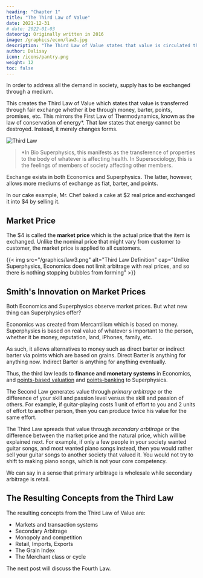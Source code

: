 ```yaml
---
heading: "Chapter 1"
title: "The Third Law of Value"
date: 2021-12-31
# date: 2022-01-03
dateorig: Originally written in 2016
image: /graphics/econ/law3.jpg
description: "The Third Law of Value states that value is circulated through the economy through fair exchanges."
author: Dalisay
icon: /icons/pantry.png
weight: 12
toc: false
---
```



<!-- Commercial system focuses on self-interest 
A lot of work is duplicated 
coordinates work, investments, resources (supply/demand)    -->


In order to address all the demand in society, supply has to be exchanged through a medium. 

This creates the Third Law of Value which states that value is transferred through fair exchange whether it be through money, barter, points, promises, etc. This mirrors the First Law of Thermodynamics, known as the law of conservation of energy*. That law states that energy cannot be destroyed. Instead, it merely changes forms.


![Third Law](/graphics/econ/law3.jpg)

> *In Bio Superphysics, this manifests as the transference of properties to the body of whatever is affecting health. In Supersociology, this is the feelings of members of society affecting other members. 


Exchange exists in both Economics and Superphysics. The latter, however, allows more mediums of exchange as fiat, barter, and points. 

In our cake example, Mr. Chef baked a cake at $2 real price and exchanged it into $4 by selling it. 


## Market Price

The $4 is called the **market price** which is the actual price that the item is exchanged. Unlike the nominal price that might vary from customer to customer, the market price is applied to all customers. 

{{< img src="/graphics/law3.png" alt="Third Law Definition" cap="Unlike Superphysics, Economics does not limit arbitrage with real prices, and so there is nothing stopping bubbles from forming" >}}


<!-- A change in the nominal value comes from the difference between the nominal price and the market price, leading to the real price and real value(these concepts are not all present in Economics). This creates transaction systems such as cash, credit, barter, andresource credits. Under this law are supply and demand, monetary theories (money supply, inflation, etc) and the double coincidence of wants of barter. -->

<!-- We then input these laws according to our eagle equation in order to create our ‘equation’ for demand and supply as ps:pdD. This overturns the mercantilist ‘Law’ of Supply and Demand of Economics which treats of s and d as equals:
 -->

## Smith's Innovation on Market Prices

Both Economics and Superphysics observe market prices. But what new thing can Superphysics offer?

Economics was created from Mercantilism which is based on money. Superphysics is based on real value of whatever s important to the person, whether it be money, reputation, land, iPhones, family, etc. 

As such, it allows alternatives to money such as direct barter or indirect barter via points which are based on grains. Direct Barter is anything for anything now. Indirect Barter is anything for anything eventually.

Thus, the third law leads to **finance and monetary systems** in Economics, and [points-based valuation](/pantrynomics/alternatives-to-money) and [points-banking](/solutions/pantrynomics/points-banking) to Superphysics. 

The Second Law generates value through *primary arbitrage* or the difference of your skill and passion level versus the skill and passion of others. For example, if guitar-playing costs 1 unit of effort to you and 2 units of effort to another  person, then you can produce twice his value for the same effort. 

The Third Law spreads that value through *secondary arbtirage* or the difference between the market price and the natural price, which will be explained next. For example, if only a few people in your society wanted guitar songs, and most wanted piano songs instead, then you would rather sell your guitar songs to another society that valued it. You would not try to shift to making piano songs, which is not your core competency. 

We can say in a sense that primary arbitrage is wholesale while secondary arbitrage is retail. 


## The Resulting Concepts from the Third Law

The resulting concepts from the Third Law of Value are:

- Markets and transaction systems
- Secondary Arbitrage
- Monopoly and competition
- Retail, Imports, Exports
- The Grain Index
- The Merchant class or cycle

The next post will discuss the Fourth Law.